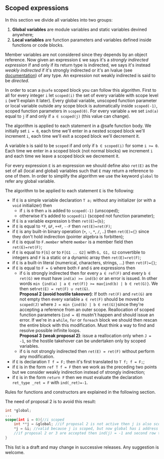 ## Scoped expressions
In this section we divide all variables into two groups:
1. **Global variables** are module variables and static variables devined anywhere;
2. **Local variables** are function parameters and variables defined inside functions or code blocks.

Member variables are not considered since they depends by an object reference. Now given an expression `E` we says it's a *strongly indirected expression* if and only if its return type is indirected, we says it's instead *weakly indirected* if it's strongly indirected or it's an lvalue (see [documentation](https://dlang.org/spec/expression.html#.define-lvalue)) of any type. An expression not weakly indirected is said to be *directed*.

In order to scan a `@safe` scoped block you can follow this algorithm. First to all for every integer `i` let `scoped(i)` the set of every variable with scope level `i` (we'll explain it later). Every global variable, unscoped function parameter or local variable outside any scope block is automatically inside `scoped(-1)`, scoped function parameters in `scoped(0)`. For every variable `a` we set `ind(a)` equal to `j` if and only if `a ∈ scoped(j)` (this value can change).

The algorithm is applied to each statement in a @safe function body. We initially set `i = 0`, each time we'll enter in a nested scoped block we'll increment `i`, each time we'll exit a scoped block we'll decrement it. 

A variable `b` is said to be `scoped` if and only if `b ∈ scoped(i)` for some `i >= 0`. Each time we enter in a scoped block (not normal blocks) we increment `i` and each time we leave a scoped block we decrement it.

For every expression `E` is an expression we should define also `ret(E)` as the set of all (local and global) variables such that `E` may return a reference to one of them. In order to simplify the algorithm we use the keyword `global` to refer any global variable.

The algorithm to be applied to each statement `E` is the following:
- If `E` is a simple variable declaration `T a;` without any initializer (or with a `void` initializer) then
    - if `i` is `0` then `a` is added to `scoped(-1)` (unscoped);
    - otherwise it's added to `scoped(i)` (scoped not function parameter);
- If `E` is a variable expression `b` then `ret(E)={b}`;
- if `E` is equal to `*F`, `&F`, `++F`, `--F` then `ret(E)=ret(F)`;
- if `E` is any built-in binary operation (`+`, `-`, `*`, `/`, ..) then `ret(E)={}` since they don't hold indirection (pointer algebra is forbitten);
- if `E` is equal to `F.member` where `member` is a member field then `ret(E)=ret(F)`;
- if `E` is equal to `F[G]` or to `F[G1 .. G2]` with `G, G1, G2` convertible to integers and `F` is a static or a dynamic array then `ret(E)=ret(F)`;
- if `E` is a built-in literal (numerical, characters, strings, ...) then `ret(F)={}`;
- if `E` is equal to `F = G` where both `F` and `G` are expressions then
    - if `G` is strongly indirected then for every `a ∈ ref(F)` and every `b ∈ ret(G)` we must have `ind(a) >= ind(b)` or an error is issued. In other words `min {ind(a) | a ∈ ret(F)} >= max{ind(b) | b ∈ ret(G)}`. We then set`ret(E) = ret(F) ∪ ret(G)`.  
    **Proposal 2  (avoid hostile takeover)**: If both `ret(F)` and `ret(G)` are not empty then every variable `a ∈ ret(F)` should be moved to `scoped(J)` where `J = min {ind(b) | b ∈ ret(G)}`since they're accepting a reference from an outer scope. Reallocation of scoped function parameters (`ind = 0`) mustn't happen and should issue an error. If we're in a `while`, `for` or `foreach` block we should then rescan the entire block with this modification. Must think a way to find and resolve possible infinite loops.  
    **Proposal 3 (weak proposal 2)**: issue a reallocation only when `J = -1`, so the hostile takehover can be undertaken only by scoped variables.
    - if `G` is not strongly indirected then `ret(E) = ret(F)` without perform any modification.
- if `E` is declaration `T f = F;` then it's first translated to `T f; f = F;`;
- if `E` is in the form `ref T f = F` then we work as the preceding two points but we consider weakly indirection instead of strongly indirection;
- if `E` is in the form `return F` then we must evaluate the declaration `ret_type _ret = F` with `ind(_ret)=-1`. 

Rules for functions and constructors are explained in the following section.

The need of proposal 2 is to avoid this result:
````d
int *global;
...
scope(int i = 0){//i scoped
    int **j = &global; //if proposal 2 is not active then j is also scoped
    *j = &i; //valid because j is scoped, but now global has i address
    //if proposal 2 or 3 are accepted then ind(j) = -1 and second row throws an error.
}
````

This list is a draft and may change in successive releases. Any suggestion is welcome.
